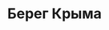 --- 
title: "Берег Крыма" 
site: "http://www.beregkrima.com" 
town: "Ялта" 
tel: ["+ 7 (499) 677-61-83, +38 (099) 924-88-60"] 
address: "Россия, Республика Крым, г. Ялта, ул. Руданского, 3" 
mail: "info@beregkrima.com" 
--- 